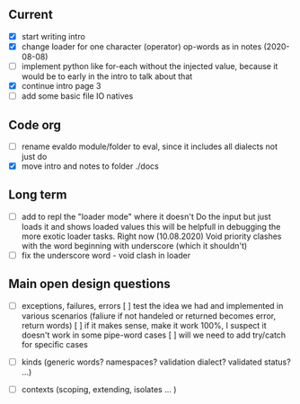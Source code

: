 ## Current

- [x] start writing intro
- [x] change loader for one character (operator) op-words as in notes (2020-08-08)
- [ ] implement python like for-each without the injected value, because it would be to early in the intro to talk about that
- [x] continue intro page 3	
- [ ] add some basic file IO natives

## Code org

- [ ] rename evaldo module/folder to eval, since it includes all dialects not just do
- [x] move intro and notes to folder ./docs

## Long term

- [ ] add to repl the "loader mode" where it doesn't Do the input but just loads it and shows loaded values
	  this will be helpfull in debugging the more exotic loader tasks. Right now (10.08.2020) Void priority
	  clashes with the word beginning with underscore (which it shouldn't)
- [ ] fix the underscore word - void clash in loader

## Main open design questions

- [ ] exceptions, failures, errors
	[ ] test the idea we had and implemented in various scenarios (faliure if not handeled or returned becomes error, return words)
	[ ] if it makes sense, make it work 100%, I suspect it doesn't work in some pipe-word cases
	[ ] will we need to add try/catch for specific cases
	
- [ ] kinds (generic words? namespaces? validation dialect? validated status? ...)

- [ ] contexts (scoping, extending, isolates ...	)
